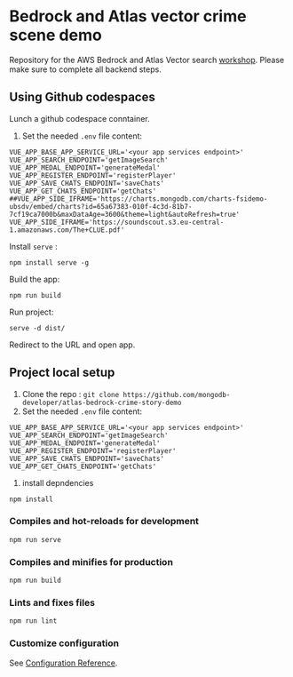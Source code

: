 # Bedrock and Atlas vector crime scene demo

Repository for the AWS Bedrock and Atlas Vector search [workshop](https://mongodb-developer.github.io/atlas-bedrock-crime-story-workshop/). Please make sure to complete all backend steps.

## Using Github codespaces 
Lunch a github codespace conntainer.
1. Set the needed `.env` file content:
```
VUE_APP_BASE_APP_SERVICE_URL='<your app services endpoint>'
VUE_APP_SEARCH_ENDPOINT='getImageSearch'
VUE_APP_MEDAL_ENDPOINT='generateMedal'
VUE_APP_REGISTER_ENDPOINT='registerPlayer'
VUE_APP_SAVE_CHATS_ENDPOINT='saveChats'
VUE_APP_GET_CHATS_ENDPOINT='getChats'
##VUE_APP_SIDE_IFRAME='https://charts.mongodb.com/charts-fsidemo-ubsdv/embed/charts?id=65a67383-010f-4c3d-81b7-7cf19ca7000b&maxDataAge=3600&theme=light&autoRefresh=true'
VUE_APP_SIDE_IFRAME='https://soundscout.s3.eu-central-1.amazonaws.com/The+CLUE.pdf'
```

Install `serve` :
```
npm install serve -g
```

Build the app:
```
npm run build
```

Run project: 
```
serve -d dist/
```

Redirect to the URL and open app.

## Project local setup
1. Clone the repo : `git clone https://github.com/mongodb-developer/atlas-bedrock-crime-story-demo`
1. Set the needed `.env` file content:
```
VUE_APP_BASE_APP_SERVICE_URL='<your app services endpoint>'
VUE_APP_SEARCH_ENDPOINT='getImageSearch'
VUE_APP_MEDAL_ENDPOINT='generateMedal'
VUE_APP_REGISTER_ENDPOINT='registerPlayer'
VUE_APP_SAVE_CHATS_ENDPOINT='saveChats'
VUE_APP_GET_CHATS_ENDPOINT='getChats'
```
1. install depndencies
```
npm install
```

### Compiles and hot-reloads for development
```
npm run serve
```

### Compiles and minifies for production
```
npm run build
```

### Lints and fixes files
```
npm run lint
```

### Customize configuration
See [Configuration Reference](https://cli.vuejs.org/config/).
